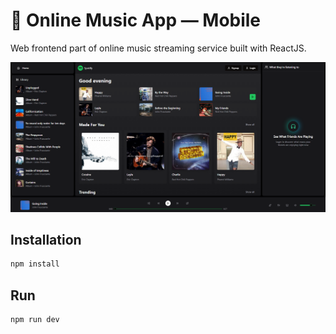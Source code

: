 # 🎵 Online Music App — Mobile
Web frontend part of online music streaming service built with ReactJS.

<img src="readme/desktop.png"/>

## Installation

```bash
npm install
```

## Run

```bash
npm run dev
```